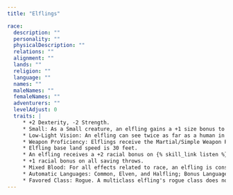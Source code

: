 ```yaml
---
title: "Elflings"

race:
  description: ""
  personality: ""
  physicalDescription: ""
  relations: ""
  alignment: ""
  lands: ""
  religion: ""
  language: ""
  names: ""
  maleNames: ""
  femaleNames: ""
  adventurers: ""
  levelAdjust: 0
  traits: |
     * +2 Dexterity, -2 Strength.
     * Small: As a Small creature, an elfling gains a +1 size bonus to Armor Class, a +1 size bonus on attack rolls, and a +4 size bonus on {% skill_link hide %} checks, but she uses smaller weapons than humans use, and her lifting and carrying limits are three-quarters of those of a Medium character.
     * Low-Light Vision: An elfling can see twice as far as a human in starlight, moonlight, torchlight, and similar conditions of poor illumination. She retains the ability to distinguish color and detail under these conditions.
     * Weapon Proficiency: Elflings receive the Martial/Simple Weapon Proficiency feats for the shortbow (including composite shortbow), sling, and thrown weapons as bonus feats.
     * Elfling base land speed is 30 feet.
     * An elfling receives a +2 racial bonus on {% skill_link listen %}, {% skill_link move-silently %}, and {% skill_link spot %} checks, but does not gain the elf ability to notice secret doors within 5 ft.
     * +1 racial bonus on all saving throws.
     * Mixed Blood: For all effects related to race, an elfling is considered both an elf and a halfling. However, in cases where these distinctions would conflict with one another, an elfling is considered to be the more beneficial race.
     * Automatic Languages: Common, Elven, and Halfling; Bonus Languages:  Draconic, Dwarven, Gnoll, Gnome, Goblin, Orc, and Sylvan.
     * Favored Class: Rogue. A multiclass elfling's rogue class does not count when determining whether she takes an experience point penalty for multiclassing.
---
```

